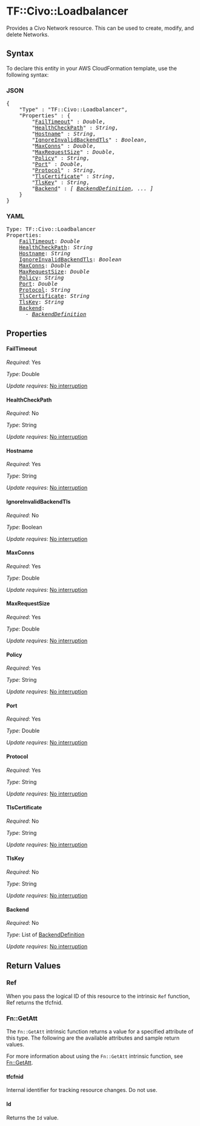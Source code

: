 # TF::Civo::Loadbalancer

Provides a Civo Network resource. This can be used to create,
modify, and delete Networks.

## Syntax

To declare this entity in your AWS CloudFormation template, use the following syntax:

### JSON

<pre>
{
    "Type" : "TF::Civo::Loadbalancer",
    "Properties" : {
        "<a href="#failtimeout" title="FailTimeout">FailTimeout</a>" : <i>Double</i>,
        "<a href="#healthcheckpath" title="HealthCheckPath">HealthCheckPath</a>" : <i>String</i>,
        "<a href="#hostname" title="Hostname">Hostname</a>" : <i>String</i>,
        "<a href="#ignoreinvalidbackendtls" title="IgnoreInvalidBackendTls">IgnoreInvalidBackendTls</a>" : <i>Boolean</i>,
        "<a href="#maxconns" title="MaxConns">MaxConns</a>" : <i>Double</i>,
        "<a href="#maxrequestsize" title="MaxRequestSize">MaxRequestSize</a>" : <i>Double</i>,
        "<a href="#policy" title="Policy">Policy</a>" : <i>String</i>,
        "<a href="#port" title="Port">Port</a>" : <i>Double</i>,
        "<a href="#protocol" title="Protocol">Protocol</a>" : <i>String</i>,
        "<a href="#tlscertificate" title="TlsCertificate">TlsCertificate</a>" : <i>String</i>,
        "<a href="#tlskey" title="TlsKey">TlsKey</a>" : <i>String</i>,
        "<a href="#backend" title="Backend">Backend</a>" : <i>[ <a href="backenddefinition.md">BackendDefinition</a>, ... ]</i>
    }
}
</pre>

### YAML

<pre>
Type: TF::Civo::Loadbalancer
Properties:
    <a href="#failtimeout" title="FailTimeout">FailTimeout</a>: <i>Double</i>
    <a href="#healthcheckpath" title="HealthCheckPath">HealthCheckPath</a>: <i>String</i>
    <a href="#hostname" title="Hostname">Hostname</a>: <i>String</i>
    <a href="#ignoreinvalidbackendtls" title="IgnoreInvalidBackendTls">IgnoreInvalidBackendTls</a>: <i>Boolean</i>
    <a href="#maxconns" title="MaxConns">MaxConns</a>: <i>Double</i>
    <a href="#maxrequestsize" title="MaxRequestSize">MaxRequestSize</a>: <i>Double</i>
    <a href="#policy" title="Policy">Policy</a>: <i>String</i>
    <a href="#port" title="Port">Port</a>: <i>Double</i>
    <a href="#protocol" title="Protocol">Protocol</a>: <i>String</i>
    <a href="#tlscertificate" title="TlsCertificate">TlsCertificate</a>: <i>String</i>
    <a href="#tlskey" title="TlsKey">TlsKey</a>: <i>String</i>
    <a href="#backend" title="Backend">Backend</a>: <i>
      - <a href="backenddefinition.md">BackendDefinition</a></i>
</pre>

## Properties

#### FailTimeout

_Required_: Yes

_Type_: Double

_Update requires_: [No interruption](https://docs.aws.amazon.com/AWSCloudFormation/latest/UserGuide/using-cfn-updating-stacks-update-behaviors.html#update-no-interrupt)

#### HealthCheckPath

_Required_: No

_Type_: String

_Update requires_: [No interruption](https://docs.aws.amazon.com/AWSCloudFormation/latest/UserGuide/using-cfn-updating-stacks-update-behaviors.html#update-no-interrupt)

#### Hostname

_Required_: Yes

_Type_: String

_Update requires_: [No interruption](https://docs.aws.amazon.com/AWSCloudFormation/latest/UserGuide/using-cfn-updating-stacks-update-behaviors.html#update-no-interrupt)

#### IgnoreInvalidBackendTls

_Required_: No

_Type_: Boolean

_Update requires_: [No interruption](https://docs.aws.amazon.com/AWSCloudFormation/latest/UserGuide/using-cfn-updating-stacks-update-behaviors.html#update-no-interrupt)

#### MaxConns

_Required_: Yes

_Type_: Double

_Update requires_: [No interruption](https://docs.aws.amazon.com/AWSCloudFormation/latest/UserGuide/using-cfn-updating-stacks-update-behaviors.html#update-no-interrupt)

#### MaxRequestSize

_Required_: Yes

_Type_: Double

_Update requires_: [No interruption](https://docs.aws.amazon.com/AWSCloudFormation/latest/UserGuide/using-cfn-updating-stacks-update-behaviors.html#update-no-interrupt)

#### Policy

_Required_: Yes

_Type_: String

_Update requires_: [No interruption](https://docs.aws.amazon.com/AWSCloudFormation/latest/UserGuide/using-cfn-updating-stacks-update-behaviors.html#update-no-interrupt)

#### Port

_Required_: Yes

_Type_: Double

_Update requires_: [No interruption](https://docs.aws.amazon.com/AWSCloudFormation/latest/UserGuide/using-cfn-updating-stacks-update-behaviors.html#update-no-interrupt)

#### Protocol

_Required_: Yes

_Type_: String

_Update requires_: [No interruption](https://docs.aws.amazon.com/AWSCloudFormation/latest/UserGuide/using-cfn-updating-stacks-update-behaviors.html#update-no-interrupt)

#### TlsCertificate

_Required_: No

_Type_: String

_Update requires_: [No interruption](https://docs.aws.amazon.com/AWSCloudFormation/latest/UserGuide/using-cfn-updating-stacks-update-behaviors.html#update-no-interrupt)

#### TlsKey

_Required_: No

_Type_: String

_Update requires_: [No interruption](https://docs.aws.amazon.com/AWSCloudFormation/latest/UserGuide/using-cfn-updating-stacks-update-behaviors.html#update-no-interrupt)

#### Backend

_Required_: No

_Type_: List of <a href="backenddefinition.md">BackendDefinition</a>

_Update requires_: [No interruption](https://docs.aws.amazon.com/AWSCloudFormation/latest/UserGuide/using-cfn-updating-stacks-update-behaviors.html#update-no-interrupt)

## Return Values

### Ref

When you pass the logical ID of this resource to the intrinsic `Ref` function, Ref returns the tfcfnid.

### Fn::GetAtt

The `Fn::GetAtt` intrinsic function returns a value for a specified attribute of this type. The following are the available attributes and sample return values.

For more information about using the `Fn::GetAtt` intrinsic function, see [Fn::GetAtt](https://docs.aws.amazon.com/AWSCloudFormation/latest/UserGuide/intrinsic-function-reference-getatt.html).

#### tfcfnid

Internal identifier for tracking resource changes. Do not use.

#### Id

Returns the <code>Id</code> value.

